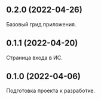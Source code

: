 ## 0.2.0 (2022-04-26)

Базовый грид приложения.

## 0.1.1 (2022-04-20)

Страница входа в ИС.

## 0.1.0 (2022-04-06)

Подготовка проекта к разработке.
